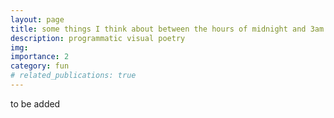 ```yaml
---
layout: page
title: some things I think about between the hours of midnight and 3am
description: programmatic visual poetry
img: 
importance: 2
category: fun
# related_publications: true
---
```


to be added